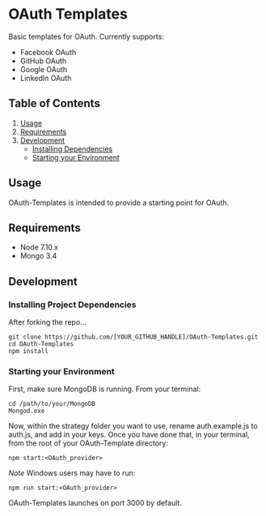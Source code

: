 # OAuth Templates

Basic templates for OAuth. Currently supports:

- Facebook OAuth
- GitHub OAuth
- Google OAuth
- LinkedIn OAuth

## Table of Contents

1. [Usage](#usage)
2. [Requirements](#requirements)
3. [Development](#development)
   - [Installing Dependencies](#installing-project-dependencies)
   - [Starting your Environment](#starting-your-environment)

## Usage

OAuth-Templates is intended to provide a starting point for OAuth. 


## Requirements

- Node 7.10.x
- Mongo 3.4

## Development

### Installing Project Dependencies

After forking the repo...

```
git clone https://github.com/[YOUR_GITHUB_HANDLE]/OAuth-Templates.git
cd OAuth-Templates
npm install
```

### Starting your Environment

First, make sure MongoDB is running. From your terminal:

```
cd /path/to/your/MongoDB
Mongod.exe
```

Now, within the strategy folder you want to use, rename auth.example.js to auth.js, and add in your keys. Once you have
done that, in your terminal, from the root of your OAuth-Template directory:

```
npm start:<OAuth_provider>
```

*Note* Windows users may have to run:

```
npm run start:<OAuth_provider>
```

OAuth-Templates launches on port 3000 by default.
